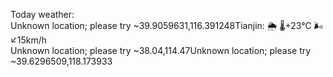Today weather:  
Unknown location; please try ~39.9059631,116.391248Tianjin: 🌦   🌡️+23°C 🌬️↙15km/h  
Unknown location; please try ~38.04,114.47Unknown location; please try ~39.6296509,118.173933  
